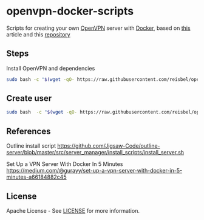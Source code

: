 # openvpn-docker-scripts

 Scripts for creating your own [OpenVPN](https://openvpn.net/) server with [Docker](https://www.docker.com/),  based on [this](https://medium.com/@gurayy/set-up-a-vpn-server-with-docker-in-5-minutes-a66184882c45) article and this [repository](https://github.com/kylemanna/docker-openvpn)

## Steps

Install OpenVPN and dependencies

```bash
sudo bash -c "$(wget -qO- https://raw.githubusercontent.com/reisbel/openvpn-docker-scripts/master/install_openvpn.sh)"
```

## Create user

```bash
sudo bash  -c "$(wget -qO- https://raw.githubusercontent.com/reisbel/openvpn-docker-scripts/master/create_user.sh)" --dump-strings user1
```

## References

Outline install script
<https://github.com/Jigsaw-Code/outline-server/blob/master/src/server_manager/install_scripts/install_server.sh>

Set Up a VPN Server With Docker In 5 Minutes
<https://medium.com/@gurayy/set-up-a-vpn-server-with-docker-in-5-minutes-a66184882c45>

## License

Apache License - See [LICENSE](LICENSE) for more information.
